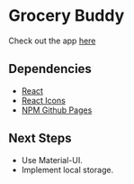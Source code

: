 # Grocery Buddy

Check out the app [here](https://the-fetaverse.github.io/ra-grocery-buddy/)

## Dependencies

- [React](https://reactjs.org/)
- [React Icons](https://react-icons.github.io/react-icons/)
- [NPM Github Pages](https://www.npmjs.com/package/gh-pages)

## Next Steps
- Use Material-UI.
- Implement local storage.
